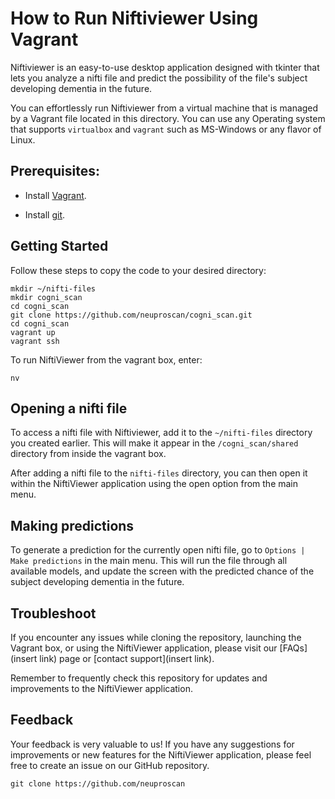 
# How to Run Niftiviewer Using Vagrant

Niftiviewer is an easy-to-use desktop application designed with tkinter that
lets you analyze a nifti file and predict the possibility of the file's subject
developing dementia in the future.

You can effortlessly run Niftiviewer from a virtual machine that is managed by
a Vagrant file located in this directory. You can use any Operating system that
supports `virtualbox` and `vagrant` such as MS-Windows or any flavor of Linux.

## Prerequisites:

- Install [Vagrant](https://developer.hashicorp.com/vagrant/docs/installation).

- Install [git](https://git-scm.com/book/en/v2/Getting-Started-Installing-Git).

## Getting Started

Follow these steps to copy the code to your desired directory:

```
mkdir ~/nifti-files
mkdir cogni_scan
cd cogni_scan
git clone https://github.com/neuproscan/cogni_scan.git
cd cogni_scan
vagrant up
vagrant ssh
```

To run NiftiViewer from the vagrant box, enter:

```
nv
```

## Opening a nifti file

To access a nifti file with Niftiviewer, add it to the `~/nifti-files`
directory you created earlier. This will make it appear in the
`/cogni_scan/shared` directory from inside the vagrant box.

After adding a nifti file to the `nifti-files` directory, you can then open it
within the NiftiViewer application using the open option from the main menu.

## Making predictions

To generate a prediction for the currently open nifti file, go to `Options |
Make predictions` in the main menu. This will run the file through all
available models, and update the screen with the predicted chance of the
subject developing dementia in the future.


## Troubleshoot

If you encounter any issues while cloning the repository, launching the Vagrant
box, or using the NiftiViewer application, please visit our [FAQs](insert link)
page or [contact support](insert link).

Remember to frequently check this repository for updates and improvements to
the NiftiViewer application.

## Feedback

Your feedback is very valuable to us! If you have any suggestions for
improvements or new features for the NiftiViewer application, please feel free
to create an issue on our GitHub repository.

`git clone https://github.com/neuproscan`

